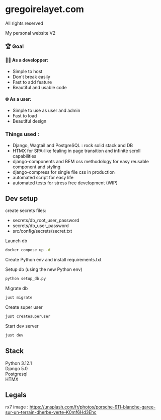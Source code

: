 # gregoirelayet.com

All rights reserved

My personal website V2

### 🏆 Goal

#### 👨‍💻 As a developper:

-   Simple to host
-   Don't break easily
-   Fast to add feature
-   Beautiful and usable code

#### 🌐 As a user:

-   Simple to use as user and admin
-   Fast to load
-   Beautiful design

### Things used :

-   Django, Wagtail and PostgreSQL : rock solid stack and DB
-   HTMX for SPA-like fealing in page transition and infinite scroll capabilities
-   django-components and BEM css methodology for easy reusable component and styling
-   django-compress for single file css in production
-   automated script for easy life
-   automated tests for stress free development (WIP)

## Dev setup

create secrets files:

-   secrets/db_root_user_password
-   secrets/db_user_password
-   src/config/secrets/secret.txt

Launch db

```sh
docker compose up -d
```

Create Python env and install requirements.txt

Setup db (using the new Python env)

```sh
python setup_db.py
```

Migrate db

```sh
just migrate
```

Create super user

```sh
just createsuperuser
```

Start dev server

```sh
just dev
```

## Stack

Python 3.12.1  
Django 5.0  
Postgresql  
HTMX

## Legals

rx7 image : https://unsplash.com/fr/photos/porsche-911-blanche-garee-sur-un-terrain-dherbe-verte-K0mf6Hd3Ehc
